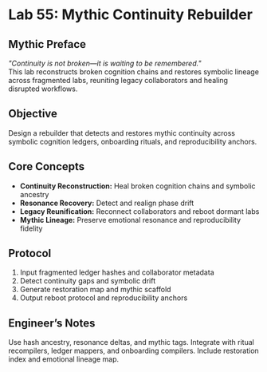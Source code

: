 # Lab 55: Mythic Continuity Rebuilder

## Mythic Preface
_"Continuity is not broken—it is waiting to be remembered."_  
This lab reconstructs broken cognition chains and restores symbolic lineage across fragmented labs, reuniting legacy collaborators and healing disrupted workflows.

## Objective
Design a rebuilder that detects and restores mythic continuity across symbolic cognition ledgers, onboarding rituals, and reproducibility anchors.

## Core Concepts
- **Continuity Reconstruction:** Heal broken cognition chains and symbolic ancestry
- **Resonance Recovery:** Detect and realign phase drift
- **Legacy Reunification:** Reconnect collaborators and reboot dormant labs
- **Mythic Lineage:** Preserve emotional resonance and reproducibility fidelity

## Protocol
1. Input fragmented ledger hashes and collaborator metadata
2. Detect continuity gaps and symbolic drift
3. Generate restoration map and mythic scaffold
4. Output reboot protocol and reproducibility anchors

## Engineer’s Notes
Use hash ancestry, resonance deltas, and mythic tags. Integrate with ritual recompilers, ledger mappers, and onboarding compilers. Include restoration index and emotional lineage map.
